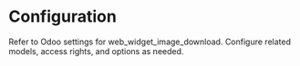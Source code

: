 # Configuration

Refer to Odoo settings for web_widget_image_download. Configure related models, access rights, and options as needed.
